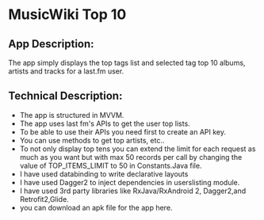 # MusicWiki Top 10

## App Description:
The app simply displays the top tags list and selected tag top 10 albums, artists and tracks for a last.fm user.

## Technical Description:
*	The app is structured in MVVM.
* The app uses last fm's APIs to get the user top lists.
*	To be able to use their APIs you need first to create an API key.
*	You can use methods to get top artists,  etc..
*	To not only display top tens you can extend the limit for each request as much as you want but with max 50 records per call by changing the value of TOP_ITEMS_LIMIT to 50 in Constants.Java file.
*	I have used databinding to write declarative layouts
*	I have used Dagger2 to inject dependencies in userslisting module.
*	I have used 3rd party libraries like RxJava/RxAndroid 2, Dagger2,and Retrofit2,Glide.
*	you can download an apk file for the app here.
